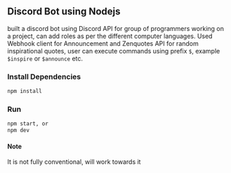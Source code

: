 ## Discord Bot using Nodejs
built a discord bot using Discord API for group of programmers working on a project, can add roles as per the different computer languages. Used Webhook client for Announcement and Zenquotes API for random inspirational quotes, user can execute commands using prefix `$`, example `$inspire` or `$announce` etc. 

### Install Dependencies
```bash
npm install
```
### Run 
```bash
npm start, or
npm dev
```

#### Note
It is not fully conventional, will work towards it
